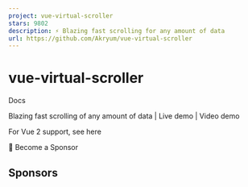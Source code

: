 ```yaml
---
project: vue-virtual-scroller
stars: 9802
description: ⚡️ Blazing fast scrolling for any amount of data
url: https://github.com/Akryum/vue-virtual-scroller
---
```


vue-virtual-scroller
====================

Docs

Blazing fast scrolling of any amount of data | Live demo | Video demo

For Vue 2 support, see here

💚️ Become a Sponsor

Sponsors
--------
